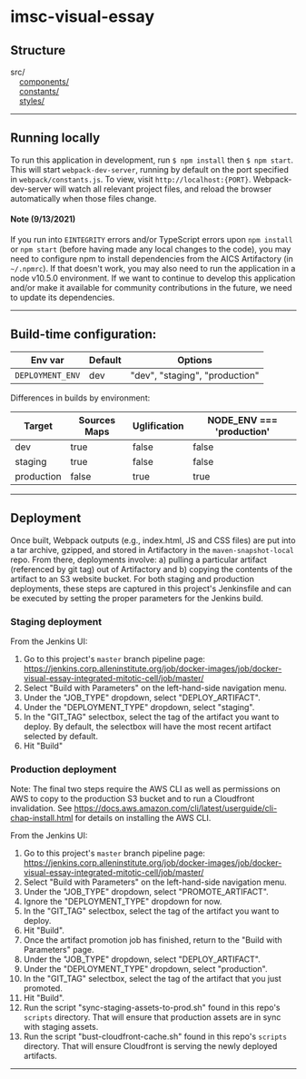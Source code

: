imsc-visual-essay
=================

## Structure
src/<br/>
&nbsp;&nbsp;&nbsp;&nbsp;[components/](src/components/README.md)<br/>
&nbsp;&nbsp;&nbsp;&nbsp;[constants/](src/constants/README.md)<br/>
&nbsp;&nbsp;&nbsp;&nbsp;[styles/](src/styles/README.md)<br/>
___


## Running locally
To run this application in development, run `$ npm install` then `$ npm start`. This will start `webpack-dev-server`, running by default
on the port specified in `webpack/constants.js`. To view, visit `http://localhost:{PORT}`. Webpack-dev-server will watch all relevant project files, and reload the browser
automatically when those files change.

#### Note (9/13/2021)
If you run into `EINTEGRITY` errors and/or TypeScript errors upon `npm install` or `npm start` (before having made any local changes to the code), you may need to configure npm to install dependencies from the AICS Artifactory (in `~/.npmrc`). If that doesn't work, you may also need to run the application in a node v10.5.0 environment. If we want to continue to develop this application and/or make it available for community contributions in the future, we need to update its dependencies.

___


## Build-time configuration:

| Env var | Default | Options |
| ------- |-------- |---------|
|`DEPLOYMENT_ENV`    | dev     | "dev", "staging", "production" |


Differences in builds by environment:

| Target | Sources Maps | Uglification | NODE_ENV === 'production' |
| ------ | ------------ | ------------ |  ------------------------- |
| dev    | true         | false |  false                     |
| staging| true         | false |  false                      |
| production| false      | true |  true                      |
___


## Deployment
Once built, Webpack outputs (e.g., index.html, JS and CSS files) are put into a tar archive, gzipped, and stored in
Artifactory in the `maven-snapshot-local` repo. From there, deployments involve: a) pulling a particular artifact (referenced by git tag) out of Artifactory
and b) copying the contents of the artifact to an S3 website bucket. For both staging and production deployments, these 
steps are captured in this project's Jenkinsfile and can be executed by setting the proper parameters for the Jenkins build.

### Staging deployment
From the Jenkins UI:
1. Go to this project's `master` branch pipeline page: https://jenkins.corp.alleninstitute.org/job/docker-images/job/docker-visual-essay-integrated-mitotic-cell/job/master/
2. Select "Build with Parameters" on the left-hand-side navigation menu.
3. Under the "JOB_TYPE" dropdown, select "DEPLOY_ARTIFACT".
4. Under the "DEPLOYMENT_TYPE" dropdown, select "staging".
5. In the "GIT_TAG" selectbox, select the tag of the artifact you want to deploy. By default, the selectbox will have the most recent artifact selected by default.
6. Hit "Build"

### Production deployment
Note: The final two steps require the AWS CLI as well as permissions on AWS to copy to the production S3 bucket and to run a Cloudfront invalidation.
See https://docs.aws.amazon.com/cli/latest/userguide/cli-chap-install.html for details on installing the AWS CLI.

From the Jenkins UI:
1. Go to this project's `master` branch pipeline page: https://jenkins.corp.alleninstitute.org/job/docker-images/job/docker-visual-essay-integrated-mitotic-cell/job/master/
2. Select "Build with Parameters" on the left-hand-side navigation menu.
3. Under the "JOB_TYPE" dropdown, select "PROMOTE_ARTIFACT".
4. Ignore the "DEPLOYMENT_TYPE" dropdown for now.
5. In the "GIT_TAG" selectbox, select the tag of the artifact you want to deploy.
6. Hit "Build".
7. Once the artifact promotion job has finished, return to the "Build with Parameters" page.
8. Under the "JOB_TYPE" dropdown, select "DEPLOY_ARTIFACT".
9. Under the "DEPLOYMENT_TYPE" dropdown, select "production".
10. In the "GIT_TAG" selectbox, select the tag of the artifact that you just promoted.
11. Hit "Build".
12. Run the script "sync-staging-assets-to-prod.sh" found in this repo's `scripts` directory. That will ensure that production assets are in sync with staging assets.
13. Run the script "bust-cloudfront-cache.sh" found in this repo's `scripts` directory. That will ensure Cloudfront is serving the newly deployed artifacts.
___
